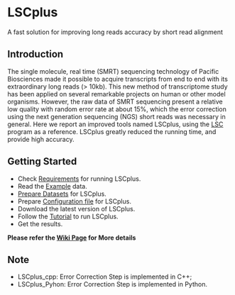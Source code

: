 # LSCplus
A fast solution for improving long reads accuracy by short read alignment

## Introduction

The single molecule, real time (SMRT) sequencing technology of Pacific Biosciences made it possible to acquire transcripts from end to end with its extraordinary long reads (> 10kb). This new method of transcriptome study has been applied on several remarkable projects on human or other model organisms. However, the raw data of SMRT sequencing present a relative low quality with random error rate at about 15%, which the error correction using the next generation sequencing (NGS) short reads was necessary in general. Here we report an improved tools named LSCplus, using the [LSC](http://www.healthcare.uiowa.edu/labs/au/LSC/LSC.html) program as a reference. LSCplus greatly reduced the running time, and provide high accuracy. 

## Getting Started 
*   Check [Requirements](Documentation#requirements) for running LSCplus.
*   Read the [Example](Documentation#example) data.
*   [Prepare Datasets](Documentation#prepare_datasets) for LSCplus.
*   Prepare [Configuration file](Documentation#configuration_file) for LSCplus.
*   Download the latest version of LSCplus.
*   Follow the [Tutorial](Documentation#tutorial) to run LSCplus.
*   Get the results.

**Please refer the [Wiki Page](https://github.com/huruifeng/LSCplus/wiki) for More details**

## Note
*  LSCplus_cpp: Error Correction Step is implemented in C++;
*  LSCplus_Pyhon: Error Correction Step is implemented in Python.
